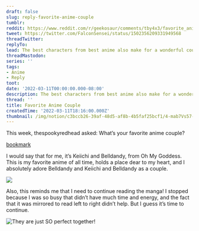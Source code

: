 ```yaml
---
draft: false
slug: reply-favorite-anime-couple
tumblr:
reddit: https://www.reddit.com/r/geekosaur/comments/tby4x3/favorite_anime_couple/
tweet: https://twitter.com/FalconSensei/status/1502356209331949568
threadTwitter:
replyTo:
lead: The best characters from best anime also make for a wonderful couple
threadMastodon:
series: ''
tags:
- Anime
- Reply
toot:
date: '2022-03-11T00:00:00.000-08:00'
description: The best characters from best anime also make for a wonderful couple
thread: ''
title: Favorite Anime Couple
createdTime: '2022-03-11T18:16:00.000Z'
thumbnail: /img/notion/c3bccb26-39af-48d5-af8b-4b5faf25bcf1/4-mab7Vs57-480.jpeg
---
```


This week, thespookyredhead asked: What’s your favorite anime couple?

[bookmark](https://thespookyredhead.com/2022/03/05/favourite-anime-couple/)

I would say that for me, it’s Keiichi and Belldandy, from Oh My Goddess. This is my favorite anime of all time, holds a place dear to my heart, and I absolutely adore Belldandy and Keiichi and Belldandy as a couple.

![](/img/notion/c3bccb26-39af-48d5-af8b-4b5faf25bcf1/xUdV2V0Mrc-480.jpeg)

Also, this reminds me that I need to continue reading the manga! I stopped because I was so busy that didn’t have much time and energy, and the fact that it was mirrored to read left to right didn’t help. But I guess it’s time to continue.

![They are just SO perfect together!](/img/notion/c3bccb26-39af-48d5-af8b-4b5faf25bcf1/4oxNgRuGxC-498.gif)
